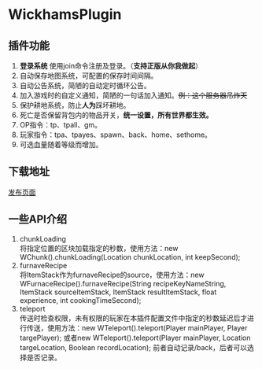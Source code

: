 # WickhamsPlugin
## 插件功能

 1. **登录系统** 使用join命令注册及登录。（**支持正版从你我做起**）
 2. 自动保存地图系统，可配置的保存时间间隔。
 3. 自动公告系统，简陋的自动定时循环公告。
 4. 加入游戏时的自定义通知，简陋的一句话加入通知。~~例：这个服务器吊炸天~~
 5. 保护耕地系统，防止**人为**踩坏耕地。
 6. 死亡是否保留背包内的物品开关，**统一设置，所有世界都生效。**
 7. OP指令：tp、tpall、gm。
 8. 玩家指令：tpa、tpayes、spawn、back、home、sethome。
 9. 可选血量随着等级而增加。

## 下载地址
 [发布页面](https://github.com/WickhamWei/WickhamsPlugin/releases)

## 一些API介绍  
  
  1. chunkLoading  
  将指定位置的区块加载指定的秒数，使用方法：new WChunk().chunkLoading(Location chunkLocation, int keepSecond);  
  2. furnaveRecipe  
  将ItemStack作为furnaveRecipe的source，使用方法：new WFurnaceRecipe().furnaveRecipe(String recipeKeyNameString, ItemStack sourceItemStack, ItemStack result​ItemStack,
			float experience, int cookingTimeSecond);  
  3. teleport  
  传送时检查权限，未有权限的玩家在本插件配置文件中指定的秒数延迟后才进行传送，使用方法：new WTeleport().teleport(Player mainPlayer, Player targePlayer); 或者new WTeleport().teleport(Player mainPlayer, Location targeLocation, Boolean recordLocation); 前者自动记录/back，后者可以选择是否记录。